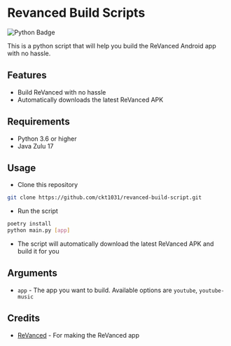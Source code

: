 # Revanced Build Scripts

![Python Badge](https://img.shields.io/badge/python-3.6%2B-blue.svg)

This is a python script that will help you build the ReVanced Android app with no hassle.

## Features

- Build ReVanced with no hassle
- Automatically downloads the latest ReVanced APK

## Requirements

- Python 3.6 or higher
- Java Zulu 17

## Usage

- Clone this repository

```bash
git clone https://github.com/ckt1031/revanced-build-script.git
```

- Run the script

```bash
poetry install
python main.py [app]
```

- The script will automatically download the latest ReVanced APK and build it for you

## Arguments

- `app` - The app you want to build. Available options are `youtube`, `youtube-music`

## Credits

- [ReVanced](https://github.com/revanced) - For making the ReVanced app
